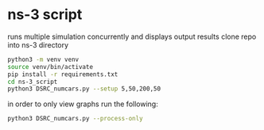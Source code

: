 # ns-3 script

runs multiple simulation concurrently and displays output results
clone repo into ns-3 directory
```bash
python3 -m venv venv
source venv/bin/activate
pip install -r requirements.txt
cd ns-3_script
python3 DSRC_numcars.py --setup 5,50,200,50 
```

in order to only view graphs run the following:
```bash
python3 DSRC_numcars.py --process-only
```
